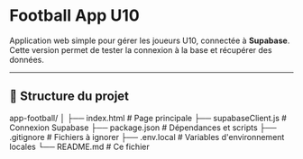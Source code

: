 # Football App U10

Application web simple pour gérer les joueurs U10, connectée à **Supabase**.  
Cette version permet de tester la connexion à la base et récupérer des données.

---

## 📂 Structure du projet
app-football/
│
├── index.html # Page principale
├── supabaseClient.js # Connexion Supabase
├── package.json # Dépendances et scripts
├── .gitignore # Fichiers à ignorer
├── .env.local # Variables d'environnement locales
└── README.md # Ce fichier
